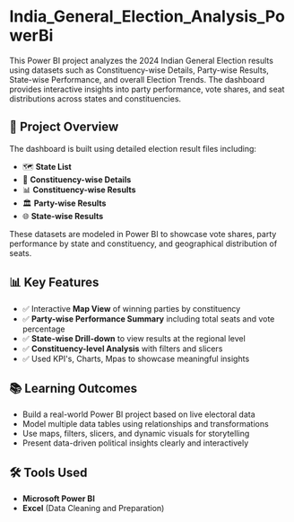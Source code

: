 # India_General_Election_Analysis_PowerBi
This Power BI project analyzes the 2024 Indian General Election results using datasets  such as Constituency-wise Details, Party-wise Results, State-wise Performance, and  overall Election Trends. The dashboard provides interactive insights into party performance,  vote shares, and seat distributions across states and constituencies.


## 📌 Project Overview
The dashboard is built using detailed election result files including:
- 🗺️ **State List**
- 📍 **Constituency-wise Details**
- 📊 **Constituency-wise Results**
- 🏛️ **Party-wise Results**
- 🌐 **State-wise Results**

These datasets are modeled in Power BI to showcase vote shares, party performance by state and constituency, and geographical distribution of seats.


## 📊 Key Features
- ✅ Interactive **Map View** of winning parties by constituency  
- ✅ **Party-wise Performance Summary** including total seats and vote percentage  
- ✅ **State-wise Drill-down** to view results at the regional level  
- ✅ **Constituency-level Analysis** with filters and slicers  
- ✅ Used KPI's, Charts, Mpas to showcase meaningful insights  



## 📚 Learning Outcomes
- Build a real-world Power BI project based on live electoral data  
- Model multiple data tables using relationships and transformations  
- Use maps, filters, slicers, and dynamic visuals for storytelling  
- Present data-driven political insights clearly and interactively


## 🛠 Tools Used
- **Microsoft Power BI**
- **Excel** (Data Cleaning and Preparation)


